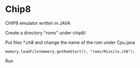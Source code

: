 # Chip8
CHIP8 emulator written in JAVA

Create a directory "roms" under chip8/

Put files *.ch8 and change the name of the rom under Cpu.java

```
memory.loadFile(memory.getRomStart(), "roms/Missile.ch8");
```

Run



